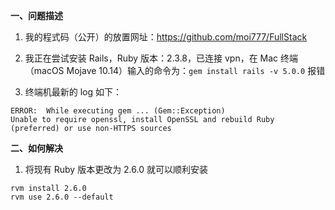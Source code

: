 **一、问题描述**

1. 我的程式码（公开）的放置网址：https://github.com/moi777/FullStack

2. 我正在尝试安装 Rails，Ruby 版本：2.3.8，已连接 vpn，在 Mac 终端（macOS Mojave 10.14）输入的命令为：```gem install rails -v 5.0.0``` 报错

3. 终端机最新的 log 如下：

```
ERROR:  While executing gem ... (Gem::Exception)
Unable to require openssl, install OpenSSL and rebuild Ruby (preferred) or use non-HTTPS sources
```

**二、如何解决**

1. 将现有 Ruby 版本更改为 2.6.0 就可以顺利安装

```
rvm install 2.6.0
rvm use 2.6.0 --default
```
